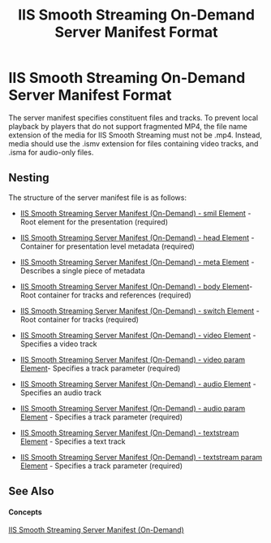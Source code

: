 ﻿---
title: IIS Smooth Streaming On-Demand Server Manifest Format
TOCTitle: On-Demand Server Manifest Format
ms:assetid: 52c07be6-0a29-4eb5-a99e-307ddf1ac47b
ms:mtpsurl: https://msdn.microsoft.com/en-us/library/Ee230813(v=VS.90)
ms:contentKeyID: 22049441
ms.date: 05/02/2012
mtps_version: v=VS.90
---

# IIS Smooth Streaming On-Demand Server Manifest Format

The server manifest specifies constituent files and tracks. To prevent local playback by players that do not support fragmented MP4, the file name extension of the media for IIS Smooth Streaming must not be .mp4. Instead, media should use the .ismv extension for files containing video tracks, and .isma for audio-only files.

## Nesting

The structure of the server manifest file is as follows:

  - [IIS Smooth Streaming Server Manifest (On-Demand) - smil Element](iis-smooth-streaming-server-manifest-on-demand-smil-element.md) - Root element for the presentation (required)

  - [IIS Smooth Streaming Server Manifest (On-Demand) - head Element](iis-smooth-streaming-server-manifest-on-demand-head-element.md) - Container for presentation level metadata (required)

  - [IIS Smooth Streaming Server Manifest (On-Demand) - meta Element](iis-smooth-streaming-server-manifest-on-demand-meta-element.md) - Describes a single piece of metadata

  - [IIS Smooth Streaming Server Manifest (On-Demand) - body Element](iis-smooth-streaming-server-manifest-on-demand-body-element.md)- Root container for tracks and references (required)

  - [IIS Smooth Streaming Server Manifest (On-Demand) - switch Element](iis-smooth-streaming-server-manifest-on-demand-switch-element.md) - Root container for tracks (required)

  - [IIS Smooth Streaming Server Manifest (On-Demand) - video Element](iis-smooth-streaming-server-manifest-on-demand-video-element.md) - Specifies a video track

  - [IIS Smooth Streaming Server Manifest (On-Demand) - video param Element](iis-smooth-streaming-server-manifest-on-demand-video-param-element.md)- Specifies a track parameter (required)

  - [IIS Smooth Streaming Server Manifest (On-Demand) - audio Element](iis-smooth-streaming-server-manifest-on-demand-audio-element.md) - Specifies an audio track

  - [IIS Smooth Streaming Server Manifest (On-Demand) - audio param Element](iis-smooth-streaming-server-manifest-on-demand-audio-param-element.md) - Specifies a track parameter (required)

  - [IIS Smooth Streaming Server Manifest (On-Demand) - textstream Element](iis-smooth-streaming-server-manifest-on-demand-textstream-element.md) - Specifies a text track

  - [IIS Smooth Streaming Server Manifest (On-Demand) - textstream param Element](iis-smooth-streaming-server-manifest-on-demand-textstream-param-element.md) - Specifies a track parameter (required)

## See Also

#### Concepts

[IIS Smooth Streaming Server Manifest (On-Demand)](iis-smooth-streaming-server-manifest-on-demand.md)

